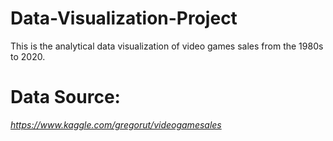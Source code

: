 # Data-Visualization-Project
This is the analytical data visualization of video games sales from the 1980s to 2020.

# Data Source:
*https://www.kaggle.com/gregorut/videogamesales*
